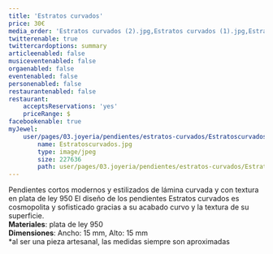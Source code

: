 ```yaml
---
title: 'Estratos curvados'
price: 30€
media_order: 'Estratos curvados (2).jpg,Estratos curvados (1).jpg,Estratos curvados (4).jpg,Estratos curvados todas.jpg'
twitterenable: true
twittercardoptions: summary
articleenabled: false
musiceventenabled: false
orgaenabled: false
eventenabled: false
personenabled: false
restaurantenabled: false
restaurant:
    acceptsReservations: 'yes'
    priceRange: $
facebookenable: true
myJewel:
    user/pages/03.joyeria/pendientes/estratos-curvados/Estratoscurvados.jpg:
        name: Estratoscurvados.jpg
        type: image/jpeg
        size: 227636
        path: user/pages/03.joyeria/pendientes/estratos-curvados/Estratoscurvados.jpg
---
```


Pendientes cortos modernos y estilizados de lámina curvada y con textura en plata de ley 950
El diseño de los pendientes Estratos curvados es cosmopolita y
sofisticado gracias a su acabado curvo y la textura de su superficie. </br>
**Materiales**: plata de ley 950 </br>
**Dimensiones**: Ancho: 15 mm, Alto: 15 mm</br>
*al ser una pieza artesanal, las medidas siempre son aproximadas